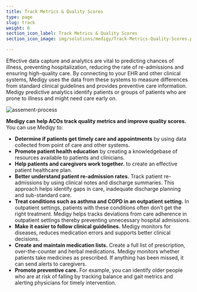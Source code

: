 ```yaml
---
title: Track Metrics & Quality Scores
type: page
slug: track  
weight: 6
section_icon_label: Track Metrics & Quality Scores
section_icon_image: img/solutions/medigy/Track-Metrics-Quality-Scores.png

---
```

 	
 
Effective data capture and analytics are vital to predicting chances of illness, preventing hospitalization, reducing the rate of re-admissions and ensuring high-quality care. By connecting to your EHR and other clinical systems, Medigy uses the data from these systems to measure differences from standard clinical guidelines and provides preventive care information. Medigy predictive analytics identify patients or groups of patients who are prone to illness and might need care early on.

 ![assement-process](/img/solutions/medigy/Track-Metrics-Quality-Scores-min.jpg#center)

 **Medigy can help ACOs track quality metrics and improve quality scores.**</br>
 You can use Medigy to:
 
 * **Determine if patients get timely care and appointments** by using data collected from point of care and other systems.
 * **Promote patient health education** by creating a knowledgebase of resources available to patients and clinicians.
 * **Help patients and caregivers work together.** to create an effective patient healthcare plan.
 * **Better understand patient re-admission rates.** Track patient re-admissions by using clinical notes and discharge summaries. This approach helps identify gaps in care, inadequate discharge planning and sub-standard care.
 * **Treat conditions such as asthma and COPD in an outpatient setting.** In outpatient settings, patients with these conditions often don’t get the right treatment. Medigy helps tracks deviations from care adherence in outpatient settings thereby preventing unnecessary hospital admissions.
 * **Make it easier to follow clinical guidelines.**  Medigy monitors for diseases, reduces medication errors and supports better clinical decisions.
 * **Create and maintain medication lists.**  Create a full list of prescription, over-the-counter and herbal medications. Medigy monitors whether patients take medicines as prescribed. If anything has been missed, it can send alerts to caregivers.
 * **Promote preventive care.** For example, you can identify older people who are at risk of falling by tracking balance and gait metrics and alerting physicians for timely intervention.
 
 



 
 